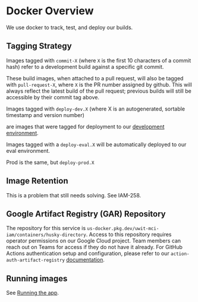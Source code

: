 # Docker Overview

We use docker to track, test, and deploy our builds. 

## Tagging Strategy

Images tagged with `commit-X` (where `X` is the first 10 characters of a commit hash)
refer to a development build against a specific git commit.

These build images, when attached to a pull request, will also be tagged with 
`pull-request-X`, where `X` is the PR number assigned by github. This will always 
reflect the latest build of the pull request; previous builds will still be 
accessible by their commit tag above.

Images tagged with `deploy-dev.X` (where X is an autogenerated, sortable timestamp and version number) 

are images that were tagged for deployment 
to our [development environment](https://github.com/uwit-iam/gcp-k8/tree/master/dev/uw-directory).

Images tagged with a `deploy-eval.X` will be 
automatically deployed to our eval environment. 

Prod is the same, but `deploy-prod.X`

## Image Retention

This is a problem that still needs solving. See IAM-258.

## Google Artifact Registry (GAR) Repository

The repository for this service is `us-docker.pkg.dev/uwit-mci-iam/containers/husky-directory`.
Access to this repository requires operator permissions on our Google Cloud project. Team members can reach out on Teams for access if they do not have it already.
For GitHub Actions authentication setup and configuration,
please refer to our `action-auth-artifact-registry` [documentation](https://github.com/UWIT-IAM/action-auth-artifact-registry).


## Running images

See [Running the app](running-the-app.md).

[development-server]: https://github.com/uwit-iam/uw-husky-directory/tree/main/docker/development-server.dockerfile 
[poetry-base]: https://github.com/UWIT-IAM/action-setup-poetry-project
[search-image-tags]: https://github.com/uwit-iam/uw-husky-directory/tree/main/scripts/search-image-tags.sh]
[commits]: commits.md
[Goole Artifact Registry (GAR)]: https://console.cloud.google.com/artifacts/docker/uwit-mci-iam/us/containers/husky-directory
[github repository secrets]: https://github.com/UWIT-IAM/uw-husky-directory/settings/secrets/actions
